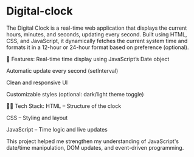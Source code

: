 # Digital-clock
The Digital Clock is a real-time web application that displays the current hours, minutes, and seconds, updating every second. Built using HTML, CSS, and JavaScript, it dynamically fetches the current system time and formats it in a 12-hour or 24-hour format based on preference (optional).

🔧 Features:
Real-time time display using JavaScript’s Date object

Automatic update every second (setInterval)

Clean and responsive UI

Customizable styles (optional: dark/light theme toggle)

👨‍💻 Tech Stack:
HTML – Structure of the clock

CSS – Styling and layout

JavaScript – Time logic and live updates

This project helped me strengthen my understanding of JavaScript's date/time manipulation, DOM updates, and event-driven programming.
